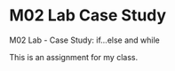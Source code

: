 # M02 Lab Case Study

M02 Lab - Case Study: if...else and while

This is an assignment for my class.
